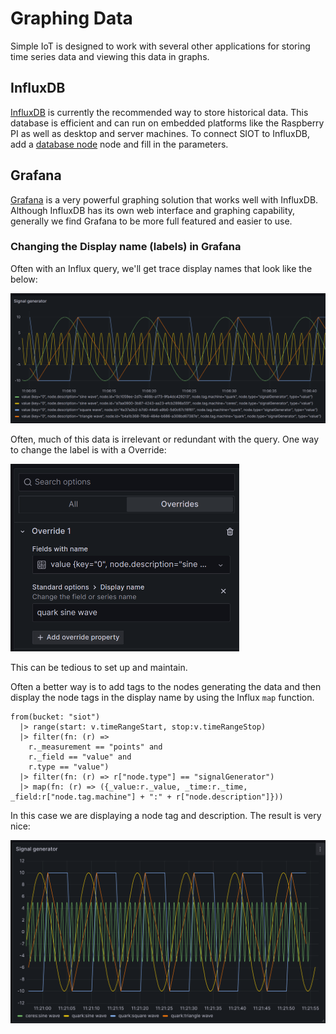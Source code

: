 # Graphing Data

Simple IoT is designed to work with several other applications for storing time
series data and viewing this data in graphs.

## InfluxDB

[InfluxDB](https://www.influxdata.com/products/influxdb-overview/) is currently
the recommended way to store historical data. This database is efficient and can
run on embedded platforms like the Raspberry PI as well as desktop and server
machines. To connect SIOT to InfluxDB, add a [database node](database.md) node
and fill in the parameters.

## Grafana

[Grafana](https://grafana.com/) is a very powerful graphing solution that works
well with InfluxDB. Although InfluxDB has its own web interface and graphing
capability, generally we find Grafana to be more full featured and easier to
use.

### Changing the Display name (labels) in Grafana

Often with an Influx query, we'll get trace display names that look like the
below:

![image-20240319110846431](assets/image-20240319110846431.png)

Often, much of this data is irrelevant or redundant with the query. One way to
change the label is with a Override:

<img src="assets/image-20240319111845396.png" alt="image-20240319111845396" style="zoom:50%;" />

This can be tedious to set up and maintain.

Often a better way is to add tags to the nodes generating the data and then
display the node tags in the display name by using the Influx `map` function.

```flux
from(bucket: "siot")
  |> range(start: v.timeRangeStart, stop:v.timeRangeStop)
  |> filter(fn: (r) =>
    r._measurement == "points" and
    r._field == "value" and
    r.type == "value")
  |> filter(fn: (r) => r["node.type"] == "signalGenerator")
  |> map(fn: (r) => ({_value:r._value, _time:r._time, _field:r["node.tag.machine"] + ":" + r["node.description"]}))
```

In this case we are displaying a node tag and description. The result is very
nice:

![image-20240319112206573](assets/image-20240319112206573.png)
